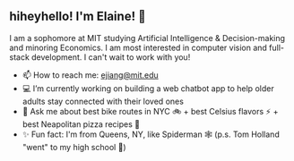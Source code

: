 ## hiheyhello! I'm Elaine! 👋

I am a sophomore at MIT studying Artificial Intelligence & Decision-making and minoring Economics. I am most interested in computer vision and full-stack development. I can't wait to work with you!

- 📫 How to reach me: ejiang@mit.edu
- 💻 I’m currently working on building a web chatbot app to help older adults stay connected with their loved ones
- 💬 Ask me about best bike routes in NYC 🚲 + best Celsius flavors ⚡️ + best Neapolitan pizza recipes 🍕
- ✨ Fun fact: I'm from Queens, NY, like Spiderman 🕸️ (p.s. Tom Holland "went" to my high school 👀)
